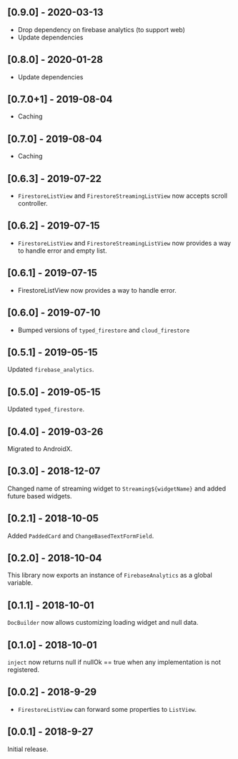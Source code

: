## [0.9.0] - 2020-03-13
 - Drop dependency on firebase analytics (to support web)
 - Update dependencies
 
## [0.8.0] - 2020-01-28
 - Update dependencies

## [0.7.0+1] - 2019-08-04
 - Caching
 
## [0.7.0] - 2019-08-04
 - Caching

## [0.6.3] - 2019-07-22
 - `FirestoreListView` and `FirestoreStreamingListView` now accepts scroll controller. 

## [0.6.2] - 2019-07-15
 - `FirestoreListView` and `FirestoreStreamingListView` now provides a way to handle error and empty list.

## [0.6.1] - 2019-07-15
 - FirestoreListView now provides a way to handle error.

## [0.6.0] - 2019-07-10
 - Bumped versions of `typed_firestore` and `cloud_firestore`

## [0.5.1] - 2019-05-15
Updated `firebase_analytics`.

## [0.5.0] - 2019-05-15
Updated `typed_firestore`.


## [0.4.0] - 2019-03-26
Migrated to AndroidX.

## [0.3.0] - 2018-12-07

Changed name of streaming widget to `Streaming${widgetName}` and
added future based widgets.

## [0.2.1] - 2018-10-05

Added `PaddedCard` and `ChangeBasedTextFormField`.


## [0.2.0] - 2018-10-04

This library now exports an instance of `FirebaseAnalytics` as a global variable.

## [0.1.1] - 2018-10-01

`DocBuilder` now allows customizing loading widget and null data.

## [0.1.0] - 2018-10-01

`inject` now returns null if nullOk == true when any implementation is not registered.


## [0.0.2] - 2018-9-29

 - `FirestoreListView` can forward some properties to `ListView`.

## [0.0.1] - 2018-9-27

Initial release.

